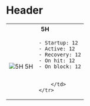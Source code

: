 <!-- TITLE: Geral -->
<!-- SUBTITLE: A quick summary of Geral -->

# Header
<table>
    <tr>
        <th colspan="2">
            5H
        </th>
    </tr>
    <tr>
        <td>
            <img src="http://placehold.it/150x300" alt="5H">
            <span align="center">5H</span>
        </td>
        <td>
				
	- Startup: 12
	- Active: 12
	- Recovery: 12
	- On hit: 12
	- On block: 12


        </td>
    </tr>
</table>